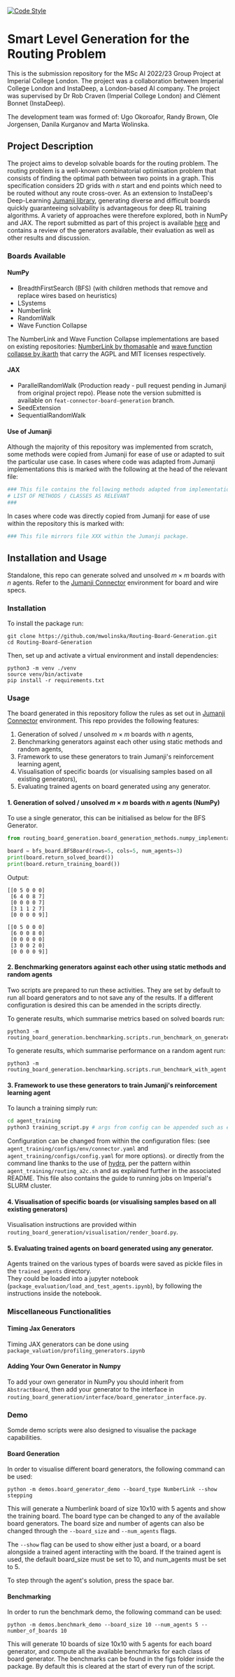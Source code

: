 <!-- [![Python Versions](https://img.shields.io/pypi/pyversions/jumanji.svg?style=flat-square)](https://www.python.org/doc/versions/) -->
<!-- [![PyPI Version](https://badge.fury.io/py/jumanji.svg)](https://badge.fury.io/py/jumanji) -->
<!-- [![Tests](https://github.com/instadeepai/jumanji/actions/workflows/tests_linters.yml/badge.svg)](https://github.com/instadeepai/jumanji/actions/workflows/tests_linters.yml) -->
[![Code Style](https://img.shields.io/badge/code%20style-black-000000.svg)](https://github.com/psf/black)

[//]: # ([![MyPy]&#40;http://www.mypy-lang.org/static/mypy_badge.svg&#41;]&#40;http://mypy-lang.org/&#41;)

# Smart Level Generation for the Routing Problem
This is the submission repository for the MSc AI 2022/23 Group Project at Imperial College London. 
The project was a collaboration between Imperial College London and InstaDeep, a London-based AI company. 
The project was supervised by Dr Rob Craven (Imperial College London) and Clément Bonnet (InstaDeep).

The development team was formed of: Ugo Okoroafor, Randy Brown, Ole Jorgensen, Danila Kurganov and Marta Wolinska. 

## Project Description

The project aims to develop solvable boards for the routing problem. 
The routing problem is a well-known combinatorial optimisation problem that consists of finding the optimal path between two points in a graph. 
This specification considers 2D grids with $n$ start and end points which need to be routed without any route cross-over. 
As an extension to InstaDeep's Deep-Learning [Jumanji library](https://github.com/instadeepai/jumanji), 
generating diverse and difficult boards quickly guaranteeing solvability is advantageous for deep RL training algorithms. 
A variety of approaches were therefore explored, both in NumPy and JAX.
The report submitted as part of this project is available [here](./project_and_research_report.pdf) and contains a review of the generators available, 
their evaluation as well as other results and discussion.

### Boards Available 
#### NumPy
- BreadthFirstSearch (BFS) (with children methods that remove and replace wires based on heuristics) 
- LSystems
- Numberlink
- RandomWalk
- Wave Function Collapse

The NumberLink and Wave Function Collapse implementations are based on existing repositories: [NumberLink by thomasahle](https://github.com/thomasahle/numberlink) 
and [wave function collapse by ikarth](https://github.com/ikarth/wfc_2019f) that carry the AGPL and MIT licenses respectively.

#### JAX
- ParallelRandomWalk (Production ready - pull request pending in Jumanji from original project repo). Please note the version submitted is available
on `feat-connector-board-generation` branch.
- SeedExtension
- SequentialRandomWalk

#### Use of Jumanji
Although the majority of this repository was implemented from scratch, some methods were copied from Jumanji for ease of use
or adapted to suit the particular use case. 
In cases where code was adapted from Jumanji implementations this is marked with the following at the head of the relevant file:
```python
### This file contains the following methods adapted from implementations in Jumanji:
# LIST OF METHODS / CLASSES AS RELEVANT
###
```

In cases where code was directly copied from Jumanji for ease of use within the repository this is marked with:
```python
### This file mirrors file XXX within the Jumanji package. 
```

## Installation and Usage

Standalone, this repo can generate solved and unsolved $m \times m$ boards with $n$ agents. 
Refer to the [Jumanji Connector](https://instadeepai.github.io/jumanji/environments/connector/) environment for board and wire specs.

### Installation
To install the package run:
```shell 
git clone https://github.com/mwolinska/Routing-Board-Generation.git
cd Routing-Board-Generation
```
Then, set up and activate a virtual environment and install dependencies:
```shell
python3 -m venv ./venv
source venv/bin/activate
pip install -r requirements.txt
```

### Usage
The board generated in this repository follow the rules as set out in [Jumanji Connector](https://instadeepai.github.io/jumanji/environments/connector/) environment.
This repo provides the following features:
1. Generation of solved / unsolved $m \times m$ boards with $n$ agents,
2. Benchmarking generators against each other using static methods and random agents,
3. Framework to use these generators to train Jumanji's reinforcement learning agent,
4. Visualisation of specific boards (or visualising samples based on all existing generators),
5. Evaluating trained agents on board generated using any generator.

#### 1. Generation of solved / unsolved $m \times m$ boards with $n$ agents (NumPy)
To use a single generator, this can be initialised as below for the BFS Generator. 

```python
from routing_board_generation.board_generation_methods.numpy_implementation.board_generation import bfs_board

board = bfs_board.BFSBoard(rows=5, cols=5, num_agents=3)
print(board.return_solved_board())
print(board.return_training_board())
```

Output:
```
[[0 5 0 0 0]
 [6 4 0 8 7]
 [0 0 0 0 7]
 [3 1 1 2 7]
 [0 0 0 0 9]]

[[0 5 0 0 0]
 [6 0 0 8 0]
 [0 0 0 0 0]
 [3 0 0 2 0]
 [0 0 0 0 9]]
```
#### 2. Benchmarking generators against each other using static methods and random agents
Two scripts are prepared to run these activities. 
They are set by default to run all board generators and to not save any of the results.
If a different configuration is desired this can be amended in the scripts directly.

To generate results, which summarise metrics based on solved boards run:

```shell
python3 -m routing_board_generation.benchmarking.scripts.run_benchmark_on_generated_board
```

To generate results, which summarise performance on a random agent run:
```shell
python3 -m routing_board_generation.benchmarking.scripts.run_benchmark_with_agent
```

#### 3. Framework to use these generators to train Jumanji's reinforcement learning agent
To launch a training simply run:
```bash
cd agent_training
python3 training_script.py # args from config can be appended such as env.ic_board.generation_type=seq_parallel_rw env.ic_board.board_name=none
```
Configuration can be changed from within the configuration files:
(see `agent_training/configs/env/connector.yaml` and `agent_training/configs/config.yaml` for more options).
or directly from the command line thanks to the use of [hydra](https://hydra.cc/docs/intro/), per the pattern within 
`agent_training/routing_a2c.sh` and as explained further in the associated README. 
This file also contains the guide to running jobs on Imperial's SLURM cluster.

#### 4. Visualisation of specific boards (or visualising samples based on all existing generators)
Visualisation instructions are provided within `routing_board_generation/visualisation/render_board.py`.

#### 5. Evaluating trained agents on board generated using any generator.

Agents trained on the various types of boards were saved as pickle files in the `trained_agents` directory.  
They could be loaded into a jupyter notebook (`package_evaluation/load_and_test_agents.ipynb`), by following 
the instructions inside the notebook.

### Miscellaneous Functionalities
#### Timing Jax Generators
Timing JAX generators can be done using `package_valuation/profiling_generators.ipynb`

#### Adding Your Own Generator in Numpy
To add your own generator in NumPy you should inherit from `AbstractBoard`, then add your generator to the interface in 
`routing_board_generation/interface/board_generator_interface.py`.

### Demo
Somde demo scripts were also designed to visualise the package capabilities.

#### Board Generation

In order to visualise different board generators, the following command can be used:

```
python -m demos.board_generator_demo --board_type NumberLink --show stepping
```

This will generate a Numberlink board of size 10x10 with 5 agents and show the training board. 
The board type can be changed to any of the available board generators. 
The board size and number of agents can also be changed through the `--board_size` and `--num_agents` flags.

The `--show` flag can be used to show either just a board, or a board alongside a trained agent interacting with the board. If the trained agent is used, the default board_size must be set to 10, and num_agents must be set to 5.

To step through the agent's solution, press the space bar.

#### Benchmarking

In order to run the benchmark demo, the following command can be used:

```
python -m demos.benchmark_demo --board_size 10 --num_agents 5 --number_of_boards 10
```

This will generate 10 boards of size 10x10 with 5 agents for each board generator, and compute all the available benchmarks for each class of board generator.
The benchmarks can be found in the figs folder inside the package. By default this is cleared at the start of every run of the script.
